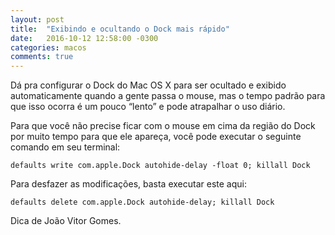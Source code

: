 ```yaml
---
layout: post
title:  "Exibindo e ocultando o Dock mais rápido"
date:   2016-10-12 12:58:00 -0300
categories: macos
comments: true
---
```

Dá pra configurar o Dock do Mac OS X para ser ocultado e exibido automaticamente quando a gente passa o mouse, mas o tempo padrão para que isso ocorra é um pouco “lento” e pode atrapalhar o uso diário.

Para que você não precise ficar com o mouse em cima da região do Dock por muito tempo para que ele apareça, você pode executar o seguinte comando em seu terminal:

    defaults write com.apple.Dock autohide-delay -float 0; killall Dock

Para desfazer as modificações, basta executar este aqui:

    defaults delete com.apple.Dock autohide-delay; killall Dock

Dica de João Vitor Gomes.
